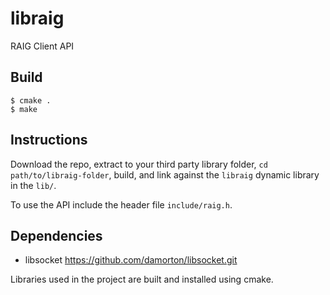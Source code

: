 # libraig
RAIG Client API

## Build
```
$ cmake .
$ make 
```

## Instructions
Download the repo, extract to your third party library folder, `cd path/to/libraig-folder`, build, and link against the `libraig` dynamic library in the `lib/`. 

To use the API include the header file `include/raig.h`.

## Dependencies

- libsocket   https://github.com/damorton/libsocket.git

Libraries used in the project are built and installed using cmake.




